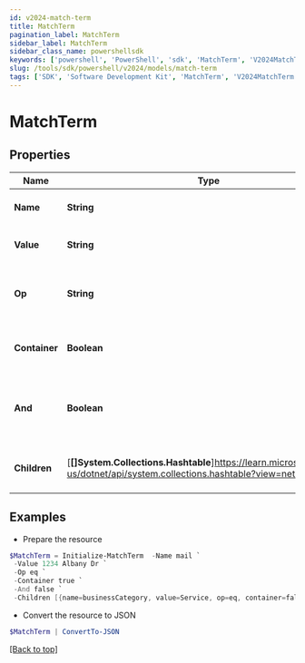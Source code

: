 ```yaml
---
id: v2024-match-term
title: MatchTerm
pagination_label: MatchTerm
sidebar_label: MatchTerm
sidebar_class_name: powershellsdk
keywords: ['powershell', 'PowerShell', 'sdk', 'MatchTerm', 'V2024MatchTerm'] 
slug: /tools/sdk/powershell/v2024/models/match-term
tags: ['SDK', 'Software Development Kit', 'MatchTerm', 'V2024MatchTerm']
---
```



# MatchTerm

## Properties

Name | Type | Description | Notes
------------ | ------------- | ------------- | -------------
**Name** | **String** | The attribute name | [optional] 
**Value** | **String** | The attribute value | [optional] 
**Op** | **String** | The operator between name and value | [optional] 
**Container** | **Boolean** | If it is a container or a real match term | [optional] [default to $false]
**And** | **Boolean** | If it is AND logical operator for the children match terms | [optional] [default to $false]
**Children** | [**[]System.Collections.Hashtable**]https://learn.microsoft.com/en-us/dotnet/api/system.collections.hashtable?view=net-9.0 | The children under this match term | [optional] 

## Examples

- Prepare the resource
```powershell
$MatchTerm = Initialize-MatchTerm  -Name mail `
 -Value 1234 Albany Dr `
 -Op eq `
 -Container true `
 -And false `
 -Children [{name=businessCategory, value=Service, op=eq, container=false, and=false, children=null}]
```

- Convert the resource to JSON
```powershell
$MatchTerm | ConvertTo-JSON
```


[[Back to top]](#) 

